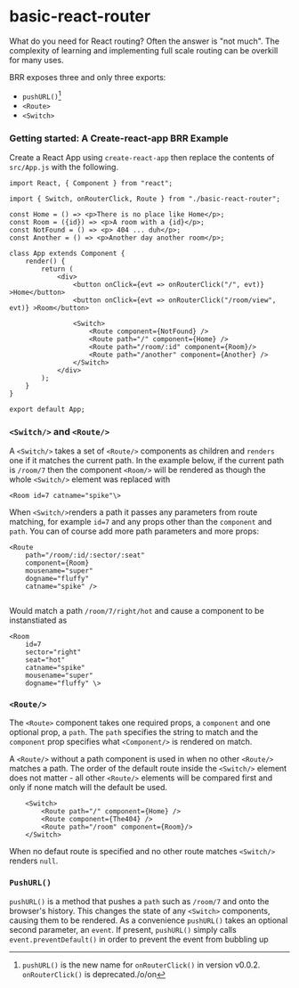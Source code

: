 # basic-react-router

What do you need for React routing? Often the answer is "not much".  The complexity of learning and implementing full scale routing can be overkill for many uses.
 
BRR exposes three and only three exports:

* `pushURL()`[^1]
* `<Route>`
* `<Switch>`


### Getting started: A Create-react-app  BRR Example
Create a React App using `create-react-app` then replace the contents of `src/App.js` with the following.

```
import React, { Component } from "react";

import { Switch, onRouterClick, Route } from "./basic-react-router";

const Home = () => <p>There is no place like Home</p>;
const Room = ({id}) => <p>A room with a {id}</p>;
const NotFound = () => <p> 404 ... duh</p>;
const Another = () => <p>Another day another room</p>;

class App extends Component {
    render() {
        return (
            <div>
                <button onClick={evt => onRouterClick("/", evt)} >Home</button>
                <button onClick={evt => onRouterClick("/room/view", evt)} >Room</button>

                <Switch>
                    <Route component={NotFound} />
                    <Route path="/" component={Home} />
                    <Route path="/room/:id" component={Room}/>
                    <Route path="/another" component={Another} />
                </Switch>
            </div>
        );
    }
}

export default App;
```


### `<Switch/>` and `<Route/>`

A `<Switch/>` takes a set of `<Route/>` components as children and `renders` one if it matches the current path. In the example below, if the current path is `/room/7` then the component `<Room/>` will be rendered as though the whole `<Switch/>` element was replaced with 

```
<Room id=7 catname="spike"\>
```

When `<Switch/>`renders a path it passes any parameters from route matching, for example `id=7` and any props other than the `component` and `path`. You can of course add more path parameters and more props: 

```
<Route 
	path="/room/:id/:sector/:seat" 
	component={Room} 
	mousename="super"
	dogname="fluffy" 
	catname="spike" />
	
```

Would match a path `/room/7/right/hot`
and cause a component to be instanstiated as 


```
<Room 
	id=7
	sector="right"
	seat="hot"
	catname="spike"
	mousename="super"
	dogname="fluffy" \>
```

### `<Route/>`

The `<Route>` component takes one required props, a `component` and one optional prop, a `path`. The `path` specifies the string to match and the `component` prop specifies what `<Component/>` is rendered on match. 

A `<Route/>` without a path component is used in when no other `<Route/>` matches a path. The order of the default route inside the `<Switch/>` element does not matter - all other `<Route/>` elements will be compared first and only if none match will the default be used. 



```
	<Switch>
		<Route path="/" component={Home} />
		<Route component={The404} />
		<Route path="/room" component={Room}/>
	</Switch>
```

When no defaut route is specified and no other route matches `<Switch/>` renders `null`.

### `PushURL()`

`pushURL()` is a method that pushes a `path` such as `/room/7` and onto the browser's history. This changes the state of any `<Switch>` components, causing them to be rendered. As a convenience `pushURL()` takes an optional second parameter, an `event`. If present, `pushURL()` simply calls `event.preventDefault()` in order to prevent the event from bubbling up







[^1]: `pushURL()` is the new name for `onRouterClick()` in version v0.0.2. `onRouterClick()` is deprecated./o/on